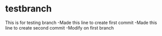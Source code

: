 # testbranch
This is for testing branch
-Made this line to create first commit
-Made this line to create second commit
-Modify on first branch

